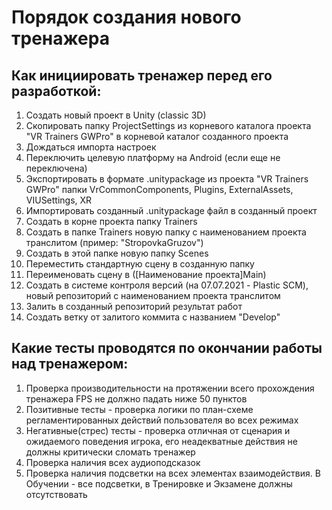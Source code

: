 # **Порядок создания нового тренажера**

## Как инициировать тренажер перед его разработкой:

1. Создать новый проект в Unity (classic 3D)
2. Скопировать папку ProjectSettings из корневого каталога проекта "VR Trainers GWPro" в корневой каталог созданного проекта
3. Дождаться импорта настроек
4. Переключить целевую платформу на Android (если еще не переключена)
5. Экспортировать в формате .unitypackage из проекта "VR Trainers GWPro" папки VrCommonComponents, Plugins, ExternalAssets, VIUSettings, XR
6. Импортировать созданный .unitypackage файл в созданный проект
7. Создать в корне проекта папку Trainers
8. Создать в папке Trainers новую папку с наименованием проекта транслитом (пример: "StropovkaGruzov")
9. Создать в этой папке новую папку Scenes
10. Переместить стандартную сцену в созданную папку
11. Переименовать сцену в ([Наименование проекта]Main)
12. Создать в системе контроля версий (на 07.07.2021 - Plastic SCM), новый репозиторий с наименованием проекта транслитом
13. Залить в созданный репозиторий результат работ
14. Создать ветку от залитого коммита с названием "Develop"

## Какие тесты проводятся по окончании работы над тренажером:

1. Проверка производительности на протяжении всего прохождения тренажера FPS не должно падать ниже 50 пунктов
2. Позитивные тесты - проверка логики по план-схеме регламентированных действий пользователя во всех режимах 
3. Негативные(стрес) тесты - проверка отличная от сценария и ожидаемого поведения игрока, его неадекватные действия не должны критически сломать тренажер
4. Проверка наличия всех аудиоподсказок
5. Проверка наличия подсветки на всех элементах взаимодействия. В Обучении - все подсветки, в Тренировке и Экзамене должны отсутствовать

